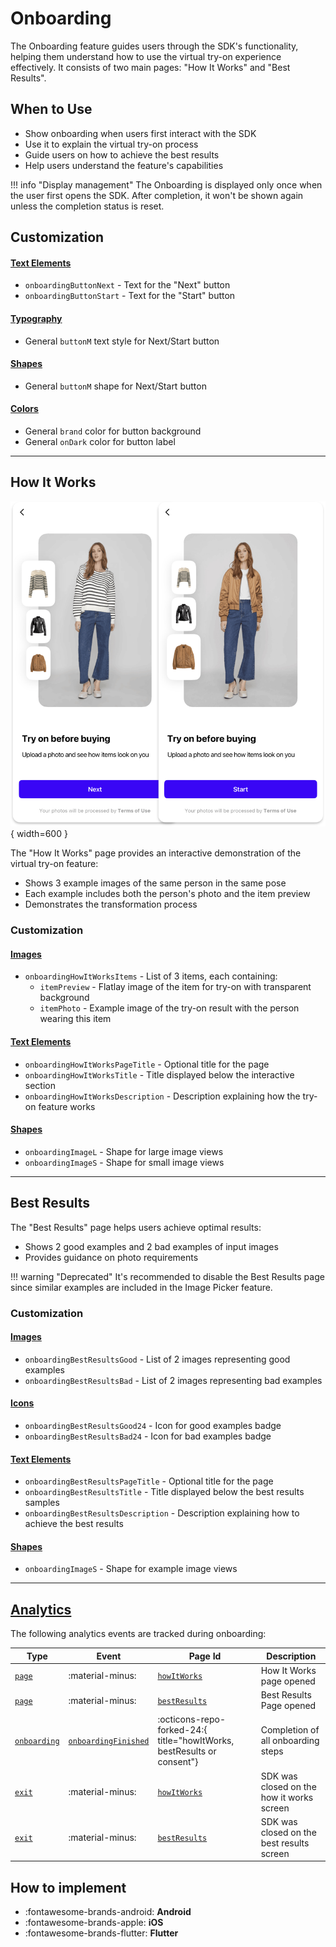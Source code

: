 # Onboarding

The Onboarding feature guides users through the SDK's functionality, helping them understand how to use the virtual try-on experience effectively. It consists of two main pages: "How It Works" and "Best Results".

## When to Use

- Show onboarding when users first interact with the SDK
- Use it to explain the virtual try-on process
- Guide users on how to achieve the best results
- Help users understand the feature's capabilities

!!! info "Display management"
    The Onboarding is displayed only once when the user first opens the SDK.
    After completion, it won't be shown again unless the completion status is reset.

## Customization

#### [Text Elements](../resources/localization.md)
- `onboardingButtonNext` - Text for the "Next" button
- `onboardingButtonStart` - Text for the "Start" button

#### [Typography](../resources/typography.md)
- General `buttonM` text style for Next/Start button

#### [Shapes](../resources/shapes.md)
- General `buttonM` shape for Next/Start button

#### [Colors](../resources/colors.md)
- General `brand` color for button background
- General `onDark` color for button label

---

## How It Works

![How It Works](../../media/pages/how-it-works.png){ width=600 }

The "How It Works" page provides an interactive demonstration of the virtual try-on feature:

- Shows 3 example images of the same person in the same pose
- Each example includes both the person's photo and the item preview
- Demonstrates the transformation process

### Customization

#### [Images](../resources/images.md)
- `onboardingHowItWorksItems` - List of 3 items, each containing:
    - `itemPreview` - Flatlay image of the item for try-on with transparent background
    - `itemPhoto` - Example image of the try-on result with the person wearing this item

#### [Text Elements](../resources/localization.md)
- `onboardingHowItWorksPageTitle` - Optional title for the page
- `onboardingHowItWorksTitle` - Title displayed below the interactive section
- `onboardingHowItWorksDescription` - Description explaining how the try-on feature works

#### [Shapes](../resources/shapes.md)
- `onboardingImageL` - Shape for large image views
- `onboardingImageS` - Shape for small image views

---

## Best Results

The "Best Results" page helps users achieve optimal results:

- Shows 2 good examples and 2 bad examples of input images
- Provides guidance on photo requirements

!!! warning "Deprecated"
    It's recommended to disable the Best Results page since similar examples
    are included in the Image Picker feature.

### Customization

#### [Images](../resources/images.md)
- `onboardingBestResultsGood` - List of 2 images representing good examples
- `onboardingBestResultsBad` - List of 2 images representing bad examples

#### [Icons](../resources/icons.md)
- `onboardingBestResultsGood24` - Icon for good examples badge
- `onboardingBestResultsBad24` - Icon for bad examples badge

#### [Text Elements](../resources/localization.md)
- `onboardingBestResultsPageTitle` - Optional title for the page
- `onboardingBestResultsTitle` - Title displayed below the best results samples
- `onboardingBestResultsDescription` - Description explaining how to achieve the best results

#### [Shapes](../resources/shapes.md)
- `onboardingImageS` - Shape for example image views

---

## [Analytics](../analytics/analytics.md)

The following analytics events are tracked during onboarding:

| Type | Event | Page Id | Description |
|------|-------|---------|-------------|
| [`page`](../analytics/analytics.md#event-categories) | :material-minus: | [`howItWorks`](../analytics/analytics.md#page-identifiers) | How It Works page opened |
| [`page`](../analytics/analytics.md#event-categories) | :material-minus: | [`bestResults`](../analytics/analytics.md#page-identifiers) | Best Results Page opened |
| [`onboarding`](../analytics/analytics.md#event-categories) | [`onboardingFinished`](../analytics/analytics.md#onboarding-events) | :octicons-repo-forked-24:{ title="howItWorks, bestResults or consent"} | Completion of all onboarding steps |
| [`exit`](../analytics/analytics.md#event-categories) | :material-minus: | [`howItWorks`](../analytics/analytics.md#page-identifiers) | SDK was closed on the how it works screen |
| [`exit`](../analytics/analytics.md#event-categories) | :material-minus: | [`bestResults`](../analytics/analytics.md#page-identifiers) | SDK was closed on the best results screen |

## How to implement

<div class="grid cards" markdown>

- :fontawesome-brands-android: __Android__
- :fontawesome-brands-apple: __iOS__
- :fontawesome-brands-flutter: __Flutter__

</div>
